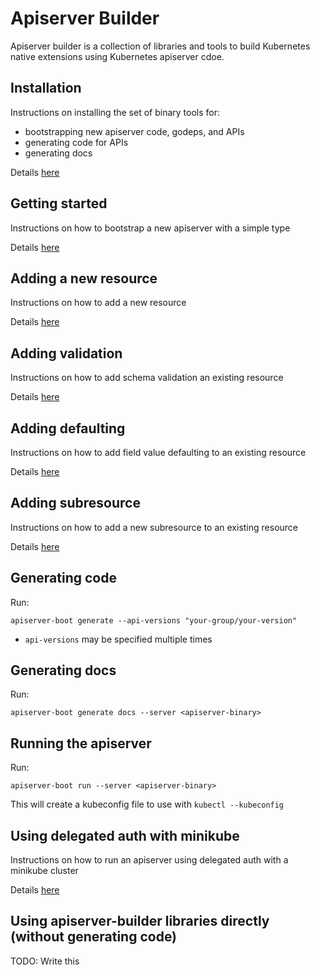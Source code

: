 # Apiserver Builder

Apiserver builder is a collection of libraries and tools to
build Kubernetes native extensions using Kubernetes apiserver cdoe.

## Installation

Instructions on installing the set of binary tools for:

- bootstrapping new apiserver code, godeps, and APIs
- generating code for APIs
- generating docs

Details [here](https://github.com/kubernetes-incubator/apiserver-builder/blob/master/docs/installing.md)

## Getting started

Instructions on how to bootstrap a new apiserver with a simple type

Details [here](https://github.com/kubernetes-incubator/apiserver-builder/blob/master/docs/creating_an_api_server.md)

## Adding a new resource

Instructions on how to add a new resource

Details [here](https://github.com/kubernetes-incubator/apiserver-builder/blob/master/docs/adding_resources.md)

## Adding validation

Instructions on how to add schema validation an existing resource

Details [here](https://github.com/kubernetes-incubator/apiserver-builder/blob/master/docs/adding_validation.md)

## Adding defaulting

Instructions on how to add field value defaulting to an existing resource

Details [here](https://github.com/kubernetes-incubator/apiserver-builder/blob/master/docs/adding_defaulting.md)

## Adding subresource

Instructions on how to add a new subresource to an existing resource

Details [here](https://github.com/kubernetes-incubator/apiserver-builder/blob/master/docs/adding_subresources.md)

## Generating code

Run:

`apiserver-boot generate --api-versions "your-group/your-version"`

- `api-versions` may be specified multiple times

## Generating docs

Run:

`apiserver-boot generate docs --server <apiserver-binary>`

## Running the apiserver

Run:

`apiserver-boot run --server <apiserver-binary>`

This will create a kubeconfig file to use with `kubectl --kubeconfig`

## Using delegated auth with minikube

Instructions on how to run an apiserver using delegated auth with a minikube cluster

Details [here](https://github.com/kubernetes-incubator/apiserver-builder/blob/master/docs/using_minikube.md)

## Using apiserver-builder libraries directly (without generating code)

TODO: Write this